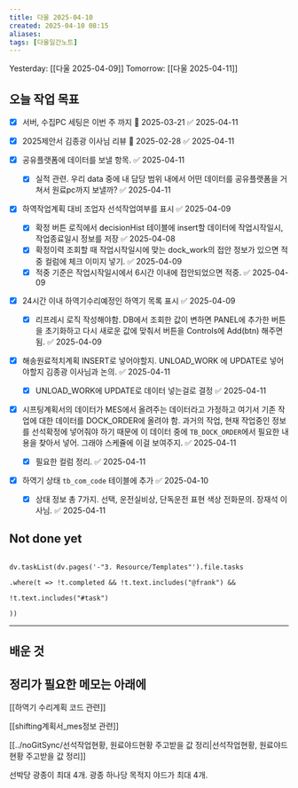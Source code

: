 ```yaml
---
title: 다울 2025-04-10
created: 2025-04-10 08:15
aliases: 
tags: [다울일간노트]
---
```



Yesterday: [[다울 2025-04-09]] 
Tomorrow: [[다울 2025-04-11]] 


## 오늘 작업 목표
- [x] 서버, 수집PC 세팅은 이번 주 까지 📅 2025-03-21 ✅ 2025-04-11

- [x] 2025제안서 김종광 이사님 리뷰 📅 2025-02-28 ✅ 2025-04-11
- [x] 공유플랫폼에 데이터를 보낼 항목. ✅ 2025-04-11
	- [x] 실적 관련. 우리 data 중에 내 담당 범위 내에서 어떤 데이터를 공유플랫폼을 거쳐서 원료pc까지 보낼까? ✅ 2025-04-11
- [x] 하역작업계획 대비 조업자 선석작업여부를 표시 ✅ 2025-04-09
	- [x] 확정 버튼 로직에서 decisionHist 테이블에 insert할 데이터에 작업시작일시, 작업종료일시 정보를 저장 ✅ 2025-04-08
	- [x] 확정이력 조회할 때 작업시작일시에 맞는 dock_work의 접안 정보가 있으면 적중 컬럼에 체크 이미지 넣기. ✅ 2025-04-09
	- [x] 적중 기준은 작업시작일시에서 6시간 이내에 접안되었으면 적중. ✅ 2025-04-09
- [x] 24시간 이내 하역기수리예정인 하역기 목록 표시 ✅ 2025-04-09
	- [x] 리프레시 로직 작성해야함. DB에서 조회한 값이 변하면 PANEL에 추가한 버튼을 초기화하고 다시 새로운 값에 맞춰서 버튼을 Controls에 Add(btn) 해주면 됨. ✅ 2025-04-09

- [x] 해송원료적치계획 INSERT로 넣어야할지. UNLOAD_WORK 에 UPDATE로 넣어야할지 김종광 이사님과 논의. ✅ 2025-04-11
	- [x] UNLOAD_WORK에 UPDATE로 데이터 넣는걸로 결정 ✅ 2025-04-11
- [x] 시프팅계획서의 데이터가 MES에서 올려주는 데이터라고 가정하고 여기서 기존 작업에 대한 데이터를 DOCK_ORDER에 올려야 함. 과거의 작업, 현재 작업중인 정보를 선석확정에 넣어줘야 하기 때문에 이 데이터 중에 `TB_DOCK_ORDER`에서 필요한 내용을 찾아서 넣어. 그래야 스케쥴에 이걸 보여주지. ✅ 2025-04-11
	- [x] 필요한 컬럼 정리. ✅ 2025-04-11
- [x] 하역기 상태 `tb_com_code` 테이블에 추가 ✅ 2025-04-10
	- [x] 상태 정보 총 7가지. 선택, 운전실비상, 단독운전 표현 색상 전화문의. 장재석 이사님. ✅ 2025-04-11



## Not done yet

```dataviewjs

dv.taskList(dv.pages('-"3. Resource/Templates"').file.tasks

.where(t => !t.completed && !t.text.includes("@frank") &&

!t.text.includes("#task")

))

```

---

## 배운 것




## 정리가 필요한 메모는 아래에

[[하역기 수리계획 코드 관련]]

[[shifting계획서_mes정보 관련]]

[[../noGitSync/선석작업현황, 원료야드현황 주고받을 값 정리|선석작업현황, 원료야드현황 주고받을 값 정리]]

선박당 
광종이 최대 4개.
광종 하나당 목적지 야드가 최대 4개.
